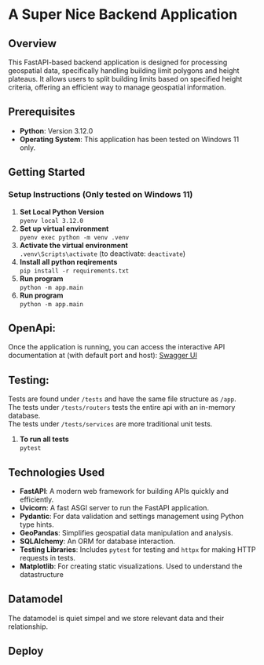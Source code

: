 # A Super Nice Backend Application

## Overview

This FastAPI-based backend application is designed for processing geospatial data, specifically handling building limit polygons and height plateaus. It allows users to split building limits based on specified height criteria, offering an efficient way to manage geospatial information.

## Prerequisites

- **Python**: Version 3.12.0
- **Operating System**: This application has been tested on Windows 11 only.

## Getting Started

### Setup Instructions (Only tested on Windows 11)

1. **Set Local Python Version**   
   `pyenv local 3.12.0`
2. **Set up virtual environment**   
   `pyenv exec python -m venv .venv`
3. **Activate the virtual environment**   
   `.venv\Scripts\activate` (to deactivate: `deactivate`)
4. **Install all python reqirements**   
   `pip install -r requirements.txt`
5. **Run program**   
   `python -m app.main`
5. **Run program**   
   `python -m app.main`

## OpenApi:
Once the application is running, you can access the interactive API documentation at (with default port and host): [Swagger UI](http://127.0.0.1:8000/docs)

## Testing:

Tests are found under `/tests` and have the same file structure as `/app`. \
The tests under `/tests/routers` tests the entire api with an in-memory database.\
The tests under `/tests/services` are more traditional unit tests.

1. **To run all tests**   
   `pytest`

## Technologies Used

- **FastAPI**: A modern web framework for building APIs quickly and efficiently.
- **Uvicorn**: A fast ASGI server to run the FastAPI application.
- **Pydantic**: For data validation and settings management using Python type hints.
- **GeoPandas**: Simplifies geospatial data manipulation and analysis.
- **SQLAlchemy**: An ORM for database interaction.
- **Testing Libraries**: Includes `pytest` for testing and `httpx` for making HTTP requests in tests.
- **Matplotlib**: For creating static visualizations. Used to understand the datastructure

## Datamodel

The datamodel is quiet simpel and we store relevant data and their relationship.

## Deploy
